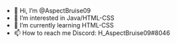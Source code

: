 - 👋 Hi, I’m @AspectBruise09
- 👀 I’m interested in Java/HTML-CSS
- 🌱 I’m currently learning HTML-CSS
- 📫 How to reach me Discord: H_AspectBruise09#8046

<!---
AspectBruise09/AspectBruise09 is a ✨ special ✨ repository because its `README.md` (this file) appears on your GitHub profile.
You can click the Preview link to take a look at your changes.
--->
